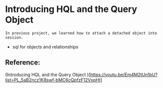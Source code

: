 # Introducing HQL and the Query Object 

	In previous project, we learned how to attach a detached object into session.
	
 * sql for objects and relationships


## Reference:

(Introducing HQL and the Query Object  )[https://youtu.be/Em4M2tUn1bU?list=PL_5aB2ncz1K8swf-bMC6cQpfzF12VxpHt]
